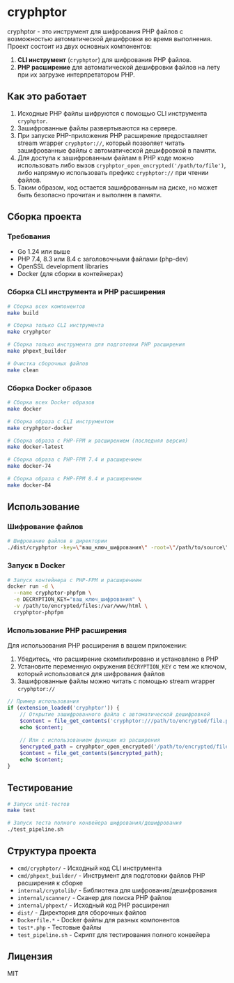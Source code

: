 # cryphptor

cryphptor - это инструмент для шифрования PHP файлов с возможностью автоматической дешифровки во время выполнения. Проект состоит из двух основных компонентов:

1.  **CLI инструмент** (`cryphptor`) для шифрования PHP файлов.
2.  **PHP расширение** для автоматической дешифровки файлов на лету при их загрузке интерпретатором PHP.

## Как это работает

1.  Исходные PHP файлы шифруются с помощью CLI инструмента `cryphptor`.
2.  Зашифрованные файлы развертываются на сервере.
3.  При запуске PHP-приложения PHP расширение предоставляет stream wrapper `cryphptor://`, который позволяет читать зашифрованные файлы с автоматической дешифровкой в памяти.
4.  Для доступа к зашифрованным файлам в PHP коде можно использовать либо вызов `cryphptor_open_encrypted('/path/to/file')`, либо напрямую использовать префикс `cryphptor://` при чтении файлов.
5.  Таким образом, код остается зашифрованным на диске, но может быть безопасно прочитан и выполнен в памяти.

## Сборка проекта

### Требования

-   Go 1.24 или выше
-   PHP 7.4, 8.3 или 8.4 с заголовочными файлами (php-dev)
-   OpenSSL development libraries
-   Docker (для сборки в контейнерах)

### Сборка CLI инструмента и PHP расширения

```bash
# Сборка всех компонентов
make build

# Сборка только CLI инструмента
make cryphptor

# Сборка только инструмента для подготовки PHP расширения
make phpext_builder

# Очистка сборочных файлов
make clean
```

### Сборка Docker образов

```bash
# Сборка всех Docker образов
make docker

# Сборка образа с CLI инструментом
make cryphptor-docker

# Сборка образа с PHP-FPM и расширением (последняя версия)
make docker-latest

# Сборка образа с PHP-FPM 7.4 и расширением
make docker-74

# Сборка образа с PHP-FPM 8.4 и расширением
make docker-84
```

## Использование

### Шифрование файлов

```bash
# Шифрование файлов в директории
./dist/cryphptor -key=\"ваш_ключ_шифрования\" -root=\"/path/to/source\" -dist=\"/path/to/encrypted\"
```

### Запуск в Docker

```bash
# Запуск контейнера с PHP-FPM и расширением
docker run -d \
  --name cryphptor-phpfpm \
  -e DECRYPTION_KEY="ваш_ключ_шифрования" \
  -v /path/to/encrypted/files:/var/www/html \
  cryphptor-phpfpm
```

### Использование PHP расширения

Для использования PHP расширения в вашем приложении:

1. Убедитесь, что расширение скомпилировано и установлено в PHP
2. Установите переменную окружения `DECRYPTION_KEY` с тем же ключом, который использовался для шифрования файлов
3. Зашифрованные файлы можно читать с помощью stream wrapper `cryphptor://`

```php
// Пример использования
if (extension_loaded('cryphptor')) {
    // Открытие зашифрованного файла с автоматической дешифровкой
    $content = file_get_contents('cryphptor:///path/to/encrypted/file.php');
    echo $content;
    
    // Или с использованием функции из расширения
    $encrypted_path = cryphptor_open_encrypted('/path/to/encrypted/file.php');
    $content = file_get_contents($encrypted_path);
    echo $content;
}
```

## Тестирование

```bash
# Запуск unit-тестов
make test

# Запуск теста полного конвейера шифрования/дешифрования
./test_pipeline.sh
```

## Структура проекта

-   `cmd/cryphptor/` - Исходный код CLI инструмента
-   `cmd/phpext_builder/` - Инструмент для подготовки файлов PHP расширения к сборке
-   `internal/cryptolib/` - Библиотека для шифрования/дешифрования
-   `internal/scanner/` - Сканер для поиска PHP файлов
-   `internal/phpext/` - Исходный код PHP расширения
-   `dist/` - Директория для сборочных файлов
-   `Dockerfile.*` - Docker файлы для разных компонентов
-   `test*.php` - Тестовые файлы
-   `test_pipeline.sh` - Скрипт для тестирования полного конвейера

## Лицензия

MIT